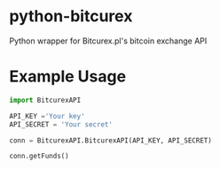 python-bitcurex
===============

Python wrapper for Bitcurex.pl's bitcoin exchange API

Example Usage
===============
```python
import BitcurexAPI

API_KEY ='Your key'
API_SECRET = 'Your secret'

conn = BitcurexAPI.BitcurexAPI(API_KEY, API_SECRET)

conn.getFunds()
```